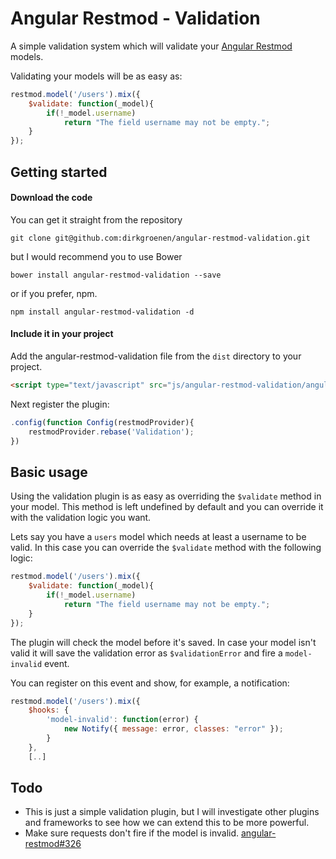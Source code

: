 # Angular Restmod - Validation 
A simple validation system which will validate your [Angular Restmod](https://github.com/platanus/angular-restmod) models. 

Validating your models will be as easy as:
```javascript
restmod.model('/users').mix({
    $validate: function(_model){
        if(!_model.username)
            return "The field username may not be empty.";
    }
});
```

## Getting started

#### Download the code
You can get it straight from the repository
```
git clone git@github.com:dirkgroenen/angular-restmod-validation.git
```
but I would recommend you to use Bower
```
bower install angular-restmod-validation --save
```
or if you prefer, npm.
```
npm install angular-restmod-validation -d
```

#### Include it in your project
Add the angular-restmod-validation file from the `dist` directory to your project. 
```html
<script type="text/javascript" src="js/angular-restmod-validation/angular-restmod-validation.min.js"></script>
```

Next register the plugin:
```javascript
.config(function Config(restmodProvider){
    restmodProvider.rebase('Validation');
})
```

## Basic usage
Using the validation plugin is as easy as overriding the `$validate` method in your model. This method is left undefined by default and you can override it with the validation logic you want. 

Lets say you have a `users` model which needs at least a username to be valid. In this case you can override the `$validate` method with the following logic:

```javascript
restmod.model('/users').mix({
    $validate: function(_model){
        if(!_model.username)
            return "The field username may not be empty.";
    }
});
```

The plugin will check the model before it's saved. In case your model isn't valid it will save the validation error as `$validationError` and fire a `model-invalid` event. 

You can register on this event and show, for example, a notification:
```javascript
restmod.model('/users').mix({
    $hooks: {
        'model-invalid': function(error) {
            new Notify({ message: error, classes: "error" });
        }
    },
    [..]
```

## Todo
- This is just a simple validation plugin, but I will investigate other plugins and frameworks to see how we can extend this to be more powerful. 
- Make sure requests don't fire if the model is invalid. [angular-restmod#326](https://github.com/platanus/angular-restmod/issues/326)